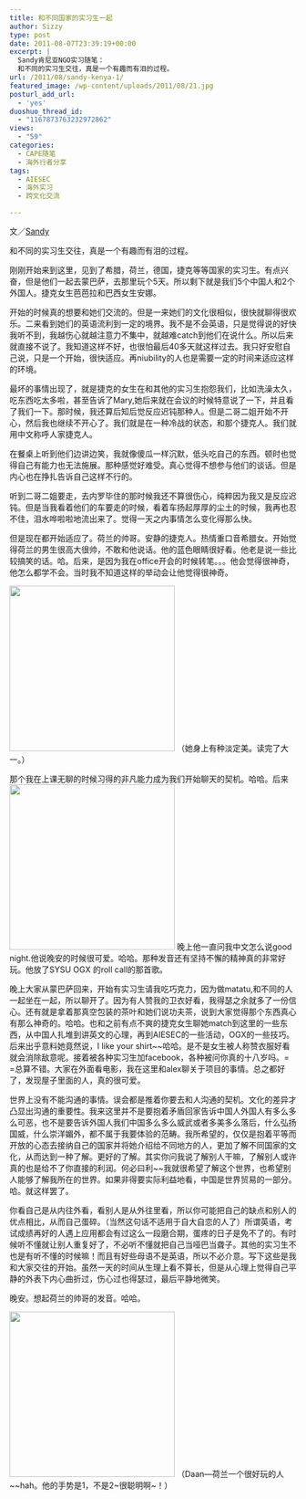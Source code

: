 ```yaml
---
title: 和不同国家的实习生一起
author: Sizzy
type: post
date: 2011-08-07T23:39:19+00:00
excerpt: |
  Sandy肯尼亚NGO实习随笔：
  和不同的实习生交往，真是一个有趣而有泪的过程。
url: /2011/08/sandy-kenya-1/
featured_image: /wp-content/uploads/2011/08/21.jpg
posturl_add_url:
  - 'yes'
duoshuo_thread_id:
  - "1167873763232972862"
views:
  - "59"
categories:
  - CAPE随笔
  - 海外行者分享
tags:
  - AIESEC
  - 海外实习
  - 跨文化交流

---
```

文／[Sandy][1]

和不同的实习生交往，真是一个有趣而有泪的过程。

刚刚开始来到这里，见到了希腊，荷兰，德国，捷克等等国家的实习生。有点兴奋，但是他们一起去蒙巴萨，去那里玩个5天。所以剩下就是我们5个中国人和2个外国人。捷克女生芭芭拉和巴西女生安娜。

开始的时候真的想要和她们交流的。但是一来她们的文化很相似，很快就聊得很欢乐。二来看到她们的英语流利到一定的境界。我不是不会英语，只是觉得说的好快我听不到，我越伤心就越注意力不集中，就越难catch到他们在说什么。所以后来就直接不说了。我知道这样不好，也很怕最后40多天就这样过去。我只好安慰自己说，只是一个开始，很快适应。再niubility的人也是需要一定的时间来适应这样的环境。

最坏的事情出现了，就是捷克的女生在和其他的实习生抱怨我们，比如洗澡太久，吃东西吃太多啦，甚至告诉了Mary,她后来就在会议的时候特意说了一下，并且看了我们一下。那时候，我还算后知后觉反应迟钝那种人。但是二哥二姐开始不开心，然后我也继续不开心了。我们就是在一种冷战的状态，和那个捷克人。我们就用中文称呼人家捷克人。

在餐桌上听到他们边讲边笑，我就像傻瓜一样沉默，低头吃自己的东西。顿时也觉得自己有能力也无法施展。那种感觉好难受。真心觉得不想参与他们的谈话。但是内心也在挣扎告诉自己这样不行的。

听到二哥二姐要走，去内罗毕住的那时候我还不算很伤心，纯粹因为我又是反应迟钝。但是当我看着他们的车要走的时候，看着车扬起厚厚的尘土的时候，我再也忍不住，泪水哗啦啦地流出来了。觉得一天之内事情怎么变化得那么快。

但是现在都开始适应了。荷兰的帅哥。安静的捷克人。热情重口音希腊女。开始觉得荷兰的男生很高大很帅，不敢和他说话。他的蓝色眼睛很好看。他老是说一些比较搞笑的话。哈。后来，是因为我在office开会的时候转笔。。。他会觉得很神奇，他怎么都学不会。当时我不知道这样的举动会让他觉得很神奇。

<img class="alignleft size-thumbnail wp-image-1014" title="1" src="http:// capechina.org/wp-content/uploads/2011/08/1-290x290.jpg" alt="" width="290" height="290" srcset="http://capechina.org/wp-content/uploads/2011/08/1-290x290.jpg 290w, http://capechina.org/wp-content/uploads/2011/08/1-50x50.jpg 50w" sizes="(max-width: 290px) 100vw, 290px" />
（她身上有种淡定美。读完了大一。）

那个我在上课无聊的时候习得的非凡能力成为我们开始聊天的契机。哈哈。后来<img class="alignleft size-thumbnail wp-image-1015" title="2" src="http://www.capechina.org/wp-content/uploads/2011/08/21-290x290.jpg" alt="" width="290" height="290" srcset="http://www.capechina.org/wp-content/uploads/2011/08/21-290x290.jpg 290w, http://capechina.org/wp-content/uploads/2011/08/21-50x50.jpg 50w" sizes="(max-width: 290px) 100vw, 290px" />
晚上他一直问我中文怎么说good night.他说晚安的时候很可爱。哈哈。那种发音还有坚持不懈的精神真的非常好玩。他放了SYSU OGX 的roll call的那首歌。

晚上大家从蒙巴萨回来，开始有实习生请我吃巧克力，因为做matatu,和不同的人一起坐在一起，所以聊开了。因为有人赞我的卫衣好看，我得瑟之余就多了一份信心。还有就是拿着那真空包装的茶叶和她们说功夫茶，说到大家觉得那个东西真心有那么神奇的。哈哈。也和之前有点不爽的捷克女生聊她match到这里的一些东西，从中国人扎堆到讲英文的心理，再到AIESEC的一些活动，OGX的一些技巧。后来出乎意料她竟然说，I like your shirt~~哈哈。是不是女生被人称赞衣服好看就会消除敌意呢。接着被各种实习生加facebook，各种被问你真的十八岁吗。= =总算不错。大家在外面看电影，我在这里和alex聊关于项目的事情。总之都好了，发现屋子里面的人，真的很可爱。

世界上没有不能沟通的事情。误会都是推着你要去和人沟通的契机。文化的差异才凸显出沟通的重要性。我来这里并不是要抱着矛盾回家告诉中国人外国人有多么多么可恶，也不是要告诉外国人我们中国多么多么威武或者多美多么落后，什么弘扬国威，什么崇洋媚外，都不属于我要体验的范畴。我所希望的，仅仅是抱着平等而开放的心态去接纳自己的国家并将她介绍给不同地方的人，更加了解不同国家的文化，从而达到一种了解。更好的了解。其实你问我说了解别人干嘛，了解别人或许真的也是给不了你直接的利润。何必曰利~~我就很希望了解这个世界，也希望别人能够了解我所在的世界。如果非得要实际利益地看，中国是世界贸易的一部分。哈。就这样罢了。

你看自己是从内往外看，看别人是从外往里看，所以你可能把自己的缺点和别人的优点相比，从而自己蛋碎。（当然这句话不适用于自大自恋的人了）所谓英语，考试成绩再好的人遇上应用都会有过这么一段磨合期，蛋疼的日子是免不了的。有时候听不懂就让别人重复好了，不必听不懂就把自己当哑巴当聋子。其他的实习生不也是有听不懂的时候嘛！而且有好些母语不是英语，所以不必介意。写下这些是我和大家交往的开始。虽然一天的时间从生理上看不算长，但是从心理上觉得自己平静的外表下内心曲折过，伤心过也得瑟过，最后平静地微笑。

晚安。想起荷兰的帅哥的发音。哈哈。

<img class="alignleft size-thumbnail wp-image-1016" title="3" src="http:// hicape.com/wp-content/uploads/2011/08/3-290x290.jpg" alt="" width="290" height="290" srcset="http://capechina.org/wp-content/uploads/2011/08/3-290x290.jpg 290w, http://capechina.org/wp-content/uploads/2011/08/3-50x50.jpg 50w" sizes="(max-width: 290px) 100vw, 290px" />
（Daan&#8212;荷兰一个很好玩的人~~hah。他的手势是1，不是2~很聪明啊~！）


 [1]: http://weibo.com/huiwei93113


